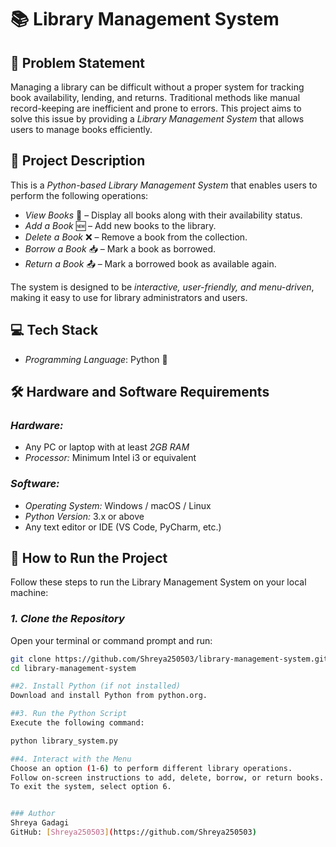 # 📚 Library Management System

## 📝 Problem Statement
Managing a library can be difficult without a proper system for tracking book availability, lending, and returns. Traditional methods like manual record-keeping are inefficient and prone to errors. This project aims to solve this issue by providing a *Library Management System* that allows users to manage books efficiently.

## 📌 Project Description
This is a *Python-based Library Management System* that enables users to perform the following operations:
- *View Books* 📖 – Display all books along with their availability status.
- *Add a Book* 🆕 – Add new books to the library.
- *Delete a Book* ❌ – Remove a book from the collection.
- *Borrow a Book* 📥 – Mark a book as borrowed.
- *Return a Book* 📤 – Mark a borrowed book as available again.

The system is designed to be *interactive, user-friendly, and menu-driven*, making it easy to use for library administrators and users.

## 💻 Tech Stack
- *Programming Language*: Python 🐍

## 🛠️ Hardware and Software Requirements
### *Hardware:*
- Any PC or laptop with at least *2GB RAM*
- *Processor:* Minimum Intel i3 or equivalent

### *Software:*
- *Operating System:* Windows / macOS / Linux
- *Python Version:* 3.x or above
- Any text editor or IDE (VS Code, PyCharm, etc.)

## 🚀 How to Run the Project
Follow these steps to run the Library Management System on your local machine:

### *1. Clone the Repository*
Open your terminal or command prompt and run:
```sh
git clone https://github.com/Shreya250503/library-management-system.git
cd library-management-system

##2. Install Python (if not installed)
Download and install Python from python.org.

##3. Run the Python Script
Execute the following command:

python library_system.py

##4. Interact with the Menu
Choose an option (1-6) to perform different library operations.
Follow on-screen instructions to add, delete, borrow, or return books.
To exit the system, select option 6.


### Author
Shreya Gadagi
GitHub: [Shreya250503](https://github.com/Shreya250503)
